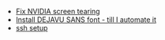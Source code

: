 * [Fix NVIDIA screen tearing](https://ubuntuhandbook.org/index.php/2018/07/fix-screen-tearing-ubuntu-18-04-optimus-laptops/)
* [Install DEJAVU SANS font - till I automate it](https://www.fontsquirrel.com/fonts/download/dejavu-sans)
* [ssh setup](https://jdblischak.github.io/2014-09-18-chicago/novice/git/05-sshkeys.html)
